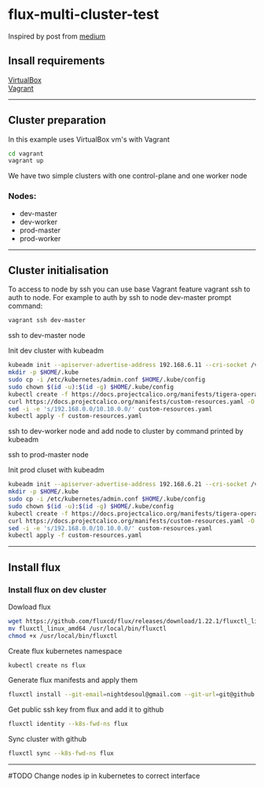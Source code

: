 # flux-multi-cluster-test

Inspired by post from [medium](https://berndonline.medium.com/how-to-manage-kubernetes-clusters-the-gitops-way-with-flux-cd-c5cf9103a315)

## Insall requirements

[VirtualBox](https://www.virtualbox.org/wiki/Downloads)  
[Vagrant](https://www.vagrantup.com/downloads)

---

## Cluster preparation 
In this example uses VirtualBox vm's with Vagrant

```bash
cd vagrant
vagrant up
```

We have two simple clusters with one control-plane and one worker node 

### Nodes:

* dev-master
* dev-worker
* prod-master
* prod-worker

---

## Cluster initialisation
To access to node by ssh you can use base Vagrant feature vagrant ssh to auth to node. For example to auth by ssh to node dev-master prompt command:

```bash
vagrant ssh dev-master
```
ssh to dev-master node

Init dev cluster with kubeadm
```bash
kubeadm init --apiserver-advertise-address 192.168.6.11 --cri-socket /var/run/containerd/containerd.sock --pod-network-cidr 10.10.0.0/16
mkdir -p $HOME/.kube
sudo cp -i /etc/kubernetes/admin.conf $HOME/.kube/config
sudo chown $(id -u):$(id -g) $HOME/.kube/config
kubectl create -f https://docs.projectcalico.org/manifests/tigera-operator.yaml
curl https://docs.projectcalico.org/manifests/custom-resources.yaml -O
sed -i -e 's/192.168.0.0/10.10.0.0/' custom-resources.yaml
kubectl apply -f custom-resources.yaml
```
ssh to dev-worker node and add node to cluster by command printed by kubeadm

ssh to prod-master node

Init prod cluset with kubeadm
```bash
kubeadm init --apiserver-advertise-address 192.168.6.21 --cri-socket /var/run/containerd/containerd.sock --pod-network-cidr 10.10.0.0/16
mkdir -p $HOME/.kube
sudo cp -i /etc/kubernetes/admin.conf $HOME/.kube/config
sudo chown $(id -u):$(id -g) $HOME/.kube/config
kubectl create -f https://docs.projectcalico.org/manifests/tigera-operator.yaml
curl https://docs.projectcalico.org/manifests/custom-resources.yaml -O
sed -i -e 's/192.168.0.0/10.10.0.0/' custom-resources.yaml
kubectl apply -f custom-resources.yaml
```
---
## Install flux
### Install flux on dev cluster

Dowload flux
```bash
wget https://github.com/fluxcd/flux/releases/download/1.22.1/fluxctl_linux_amd64
mv fluxctl_linux_amd64 /usr/local/bin/fluxctl
chmod +x /usr/local/bin/fluxctl
```

Create flux kubernetes namespace
```bash
kubectl create ns flux
```

Generate flux manifests and apply them
```bash
fluxctl install --git-email=nightdesoul@gmail.com --git-url=git@github.com:nightdesoul/flux-multi-cluster-test.git --git-path=clusters/prod,common/prod --manifest-generation=true --git-branch=main --namespace=flux | kubectl apply -f -
```

Get public ssh key from flux and add it to github
```bash
fluxctl identity --k8s-fwd-ns flux
```

Sync cluster with github
```bash
fluxctl sync --k8s-fwd-ns flux
```

---
#TODO Change nodes ip in kubernetes to correct interface